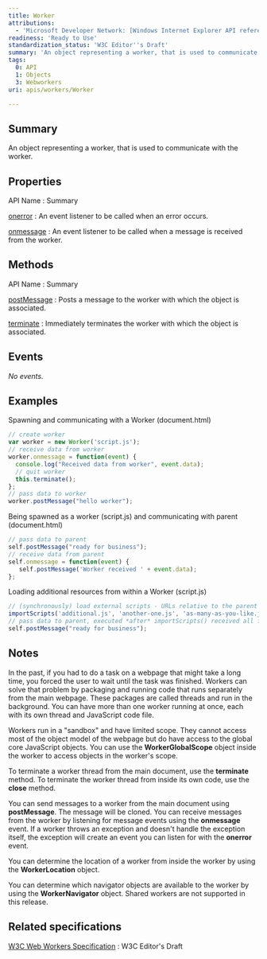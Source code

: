 ```yaml
---
title: Worker
attributions:
  - 'Microsoft Developer Network: [Windows Internet Explorer API reference Article](http://msdn.microsoft.com/en-us/library/ie/hh828809%28v=vs.85%29.aspx)'
readiness: 'Ready to Use'
standardization_status: 'W3C Editor''s Draft'
summary: 'An object representing a worker, that is used to communicate with the worker.'
tags:
  0: API
  1: Objects
  3: Webworkers
uri: apis/workers/Worker

---
```

## Summary

An object representing a worker, that is used to communicate with the worker.

## Properties

API Name
:   Summary

[onerror](/apis/workers/Worker/onerror)
:   An event listener to be called when an error occurs.

[onmessage](/apis/workers/Worker/onmessage)
:   An event listener to be called when a message is received from the worker.

## Methods

API Name
:   Summary

[postMessage](/apis/workers/Worker/postMessage)
:   Posts a message to the worker with which the object is associated.

[terminate](/apis/workers/Worker/terminate)
:   Immediately terminates the worker with which the object is associated.

## Events

*No events.*

## Examples

Spawning and communicating with a Worker (document.html)

``` js
// create worker
var worker = new Worker('script.js');
// receive data from worker
worker.onmessage = function(event) {
  console.log("Received data from worker", event.data);
  // quit worker
  this.terminate();
};
// pass data to worker
worker.postMessage("hello worker");
```

Being spawned as a worker (script.js) and communicating with parent (document.html)

``` js
// pass data to parent
self.postMessage("ready for business");
// receive data from parent
self.onmessage = function(event) {
   self.postMessage('Worker received ' + event.data);
};
```

Loading additional resources from within a Worker (script.js)

``` js
// (synchronously) load external scripts - URLs relative to the parent document's location
importScripts('additional.js', 'another-one.js', 'as-many-as-you-like.js' /* , ... */);
// pass data to parent, executed *after* importScripts() received all files
self.postMessage("ready for business");
```

## Notes

In the past, if you had to do a task on a webpage that might take a long time, you forced the user to wait until the task was finished. Workers can solve that problem by packaging and running code that runs separately from the main webpage. These packages are called threads and run in the background. You can have more than one worker running at once, each with its own thread and JavaScript code file.

Workers run in a "sandbox" and have limited scope. They cannot access most of the object model of the webpage but do have access to the global core JavaScript objects. You can use the **WorkerGlobalScope** object inside the worker to access objects in the worker's scope.

To terminate a worker thread from the main document, use the **terminate** method. To terminate the worker thread from inside its own code, use the **close** method.

You can send messages to a worker from the main document using **postMessage**. The message will be cloned. You can receive messages from the worker by listening for message events using the **onmessage** event. If a worker throws an exception and doesn't handle the exception itself, the exception will create an event you can listen for with the **onerror** event.

You can determine the location of a worker from inside the worker by using the **WorkerLocation** object.

You can determine which navigator objects are available to the worker by using the **WorkerNavigator** object. Shared workers are not supported in this release.

## Related specifications

[W3C Web Workers Specification](http://dev.w3.org/html5/workers)
:   W3C Editor's Draft
